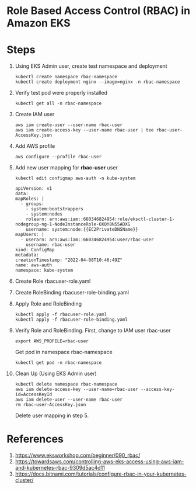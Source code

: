 # Role Based Access Control (RBAC) in Amazon EKS

# Steps

1. Using EKS Admin user, create test namespace and deployment

   ```
   kubectl create namespace rbac-namespace
   kubectl create deployment nginx --image=nginx -n rbac-namespace
   ```

2. Verify test pod were properly installed

   ```
   kubectl get all -n rbac-namespace
   ```

3. Create IAM user

   ```
   aws iam create-user --user-name rbac-user
   aws iam create-access-key --user-name rbac-user | tee rbac-user-AccessKey.json
   ```

4. Add AWS profile

   ```
   aws configure --profile rbac-user
   ```

5. Add new user mapping for **rbac-user** user

   ```
   kubectl edit configmap aws-auth -n kube-system
   ```

   ```
   apiVersion: v1
   data:
   mapRoles: |
     - groups:
       - system:bootstrappers
       - system:nodes
       rolearn: arn:aws:iam::660346824954:role/eksctl-cluster-1-nodegroup-ng-1-NodeInstanceRole-OXQY8N55ADXG
       username: system:node:{{EC2PrivateDNSName}}
   mapUsers: |
     - userarn: arn:aws:iam::660346824954:user/rbac-user
       username: rbac-user
   kind: ConfigMap
   metadata:
   creationTimestamp: "2022-04-08T10:46:49Z"
   name: aws-auth
   namespace: kube-system
   ```

6. Create Role rbacuser-role.yaml
7. Create RoleBinding rbacuser-role-binding.yaml
8. Apply Role and RoleBinding

   ```
   kubectl apply -f rbacuser-role.yaml
   kubectl apply -f rbacuser-role-binding.yaml
   ```

9. Verify Role and RoleBinding. First, change to IAM user rbac-user

   ```
   export AWS_PROFILE=rbac-user
   ```

   Get pod in namespace rbac-namespace

   ```
   kubectl get pod -n rbac-namespace
   ```

10. Clean Up (Using EKS Admin user)

    ```
    kubectl delete namespace rbac-namespace
    aws iam delete-access-key --user-name=rbac-user --access-key-id=AccessKeyId
    aws iam delete-user --user-name rbac-user
    rm rbac-user-AccessKey.json
    ```

    Delete user mapping in step 5.

# References

1. https://www.eksworkshop.com/beginner/090_rbac/
2. https://towardsaws.com/controlling-aws-eks-access-using-aws-iam-and-kubernetes-rbac-9309d5ac4d11
3. https://docs.bitnami.com/tutorials/configure-rbac-in-your-kubernetes-cluster/
